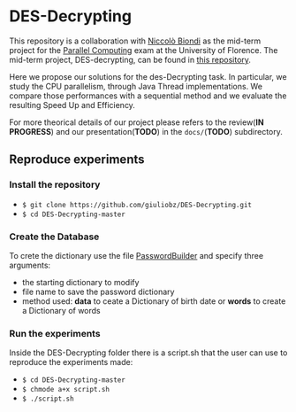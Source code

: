 # DES-Decrypting

This repository is a collaboration with [Niccolò Biondi](https://github.com/NiccoBiondi) as the mid-term project for the [Parallel Computing](https://www.unifi.it/p-ins2-2015-415640-0.html) exam at the University of Florence. The mid-term project, DES-decrypting, can be found in [this repository](https://github.com/giuliobz/DES-Decrypting).

Here we propose our solutions for the des-Decrypting task. In particular, we study the CPU parallelism, through Java Thread implementations. We compare those performances with a sequential method and we evaluate the resulting Speed Up and Efficiency.

For more theorical details of our project please refers to the review(**IN PROGRESS**) and our presentation(**TODO**) in the `docs/`(**TODO**) subdirectory.

## Reproduce experiments

### Install  the repository

* `$ git clone https://github.com/giuliobz/DES-Decrypting.git`
* `$ cd DES-Decrypting-master`

### Create the Database

To crete the dictionary use the file [PasswordBuilder](src/PasswordDictionary/PasswordBuilder.java) and specify three arguments:

- the starting dictionary to modify
- file name to save the password dictionary
- method used: **data** to ceate a Dictionary of birth date or **words** to create a Dictionary of words


### Run the experiments

Inside the DES-Decrypting folder there is a script.sh that the user can use to reproduce the experiments made:

* `$ cd DES-Decrypting-master`
* `$ chmode a+x script.sh`
* `$ ./script.sh`